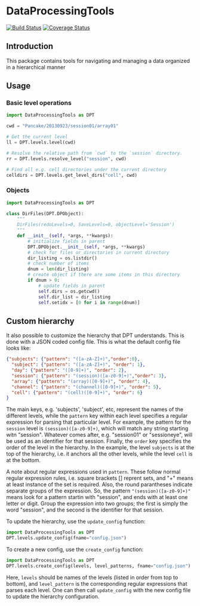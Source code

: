 # DataProcessingTools

[![Build Status](https://travis-ci.com/grero/DataProcessingTools.svg?branch=master)](https://travis-ci.com/grero/DataProcessingTools)
[![Coverage Status](https://coveralls.io/repos/github/grero/DataProcessingTools/badge.svg?branch=master)](https://coveralls.io/github/grero/DataProcessingTools?branch=master)

## Introduction
This package contains tools for navigating and managing a data organized in a hierarchical manner

## Usage

### Basic level operations
```python
import DataProcessingTools as DPT

cwd = "Pancake/20130923/session01/array01"

# Get the current level
ll = DPT.levels.level(cwd)

# Resolve the relative path from `cwd` to the `session` directory.
rr = DPT.levels.resolve_level("session", cwd)

# Find all e.g. cell directories under the current directory
celldirs = DPT.levels.get_level_dirs("cell", cwd)
```

### Objects
```python
import DataProcessingTools as DPT

class DirFiles(DPT.DPObject):
    """
    DirFiles(redoLevels=0, SaveLevels=0, objectLevel='Session')
    """
    def __init__(self, *args, **kwargs):
        # initialize fields in parent
        DPT.DPObject.__init__(self, *args, **kwargs)
        # check for files or directories in current directory
        dir_listing = os.listdir()
        # check number of items
        dnum = len(dir_listing)
        # create object if there are some items in this directory
        if dnum > 0:
            # update fields in parent
            self.dirs = os.getcwd()
            self.dir_list = dir_listing
            self.setidx = [0 for i in range(dnum)] 
```

## Custom hierarchy

It also possible to customize the hierarchy that DPT understands. This is done with a JSON coded config file. This is what 
the default config file looks like:

```json
{"subjects": {"pattern": "([a-zA-Z]+)","order":0},
  "subject": {"pattern": "([a-zA-Z]+)", "order": 1},
  "day": {"pattern": "([0-9]+)", "order": 2},
  "session": {"pattern": "(session)([a-z0-9]+)","order": 3},
  "array": {"pattern": "(array)([0-9]+)", "order": 4},
  "channel": {"pattern": "(channel)([0-9]+)", "order": 5},
  "cell": {"pattern": "(cell)([0-9]+)", "order": 6}
}
```

The main keys, e.g. 'subjects', 'subject', etc, represent the names of the different levels, while the `pattern` key within each level
specifies a regular expression for parsing that particular level. For example, the pattern for the `session` level is `(session)([a-z0-9]+)`,
which will match any string starting witn "session". Whatever comes after, e.g. "session01" or "sessioneye", will be used as an identifier for that session. Finally, the `order` key specifies the order of the level in the hierarchy. In the example, the level `subjects` is at the top of the hierarchy, i.e. it anchors all the other levels, while the level `cell` is at the bottom.

A note about regular expressions used in `pattern`. These follow normal regular expression rules, i.e. square brackets [] reprent sets, and "+" means at least instance of the set is required. Also, the round parantheses indicate separate groups of the expression. So, the pattern `"(session)([a-z0-9]+)"` means look for a pattern startin with "session", and ends with at least one letter or digit. Group the expression into two groups; the first is simply the word "session", and the second is the identifier for that session.

To update the hierarchy, use the `update_config` function:

```python
import DataProcessingTools as DPT
DPT.levels.update_config(fname="config.json")
```

To create a new config, use the `create_config` function:

```python
import DataProcessingTools as DPT
DPT.levels.create_config(levels, level_patterns, fname="config.json")
```

Here, `levels` should be names of the levels (listed in order from top to bottom), and `level_pattern` is the corresponding regular expressions that parses each level. One can then call `update_config` with the new config file to update the hierarchy configuration.

```
